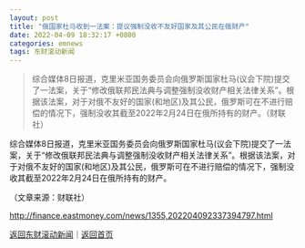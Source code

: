 ```yaml
---
layout: post
title: "俄国家杜马收到一法案：提议强制没收不友好国家及其公民在俄财产"
date: 2022-04-09 18:32:17 +0800
categories: emnews
tags: 东财滚动新闻
---
```

> 综合媒体8日报道，克里米亚国务委员会向俄罗斯国家杜马(议会下院)提交了一法案，关于“修改俄联邦民法典与调整强制没收财产相关法律关系”。根据该法案，对于对俄不友好的国家(和地区)及其公民，俄罗斯可在不进行赔偿的情况下，强制没收其截至2022年2月24日在俄所持有的财产。（财联社）

<p>综合媒体8日报道，克里米亚国务委员会向俄罗斯国家杜马(议会下院)提交了一法案，关于“修改俄联邦民法典与调整强制没收财产相关法律关系”。根据该法案，对于对俄不友好的国家(和地区)及其公民，俄罗斯可在不进行赔偿的情况下，强制没收其截至2022年2月24日在俄所持有的财产。</p><p class="em_media">（文章来源：财联社）</p>

<http://finance.eastmoney.com/news/1355,202204092337394797.html>

[返回东财滚动新闻](//finews.withounder.com/emnews/)｜[返回首页](//finews.withounder.com/)